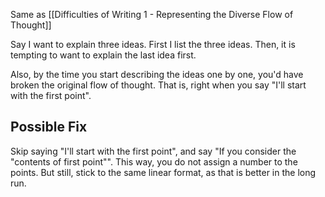 Same as [[Difficulties of Writing 1 - Representing the Diverse Flow of Thought]]

Say I want to explain three ideas. First I list the three ideas. Then, it is tempting to want to explain the last idea first.

Also, by the time you start describing the ideas one by one, you'd have broken the original flow of thought. That is, right when you say "I'll start with the first point".
## Possible Fix
Skip saying "I'll start with the first point", and say "If you consider the "contents of first point"". This way, you do not assign a number to the points. But still, stick to the same linear format, as that is better in the long run.